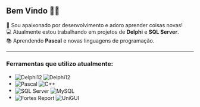 ## Bem Vindo 👋😁

🌟 Sou apaixonado por desenvolvimento e adoro aprender coisas novas!  
💻 Atualmente estou trabalhando em projetos de **Delphi** e **SQL Server**.  
📚 Aprendendo **Pascal** e novas linguagens de programação.

---

### Ferramentas que utilizo atualmente:
- <div style="display: inline_block">
    <img align="center" alt="Delphi12" src="https://img.shields.io/badge/Delphi-CC342D?style=for-the-badge&logo=delphi&logoColor=white" />
    <img align="center" alt="Delphi12" src="https://img.shields.io/badge/Visual%20Studio-683BFF?style=for-the-badge" />
    
- <div style="display: inline_block">
    <img align="center" alt="Pascal" src="https://img.shields.io/badge/Pascal-yellow?style=for-the-badge&logo=delphi&logoColor=white" />
    <img align="center" alt="C++" src="https://img.shields.io/badge/C++-00599C?style=for-the-badge&logo=cplusplus&logoColor=white" />

- <div style="display: inline_block">
    <img align="center" alt="SQL Server" src="https://img.shields.io/badge/SQL%20Server-blue?style=for-the-badge&logo=microsoftsqlserver&logoColor=white" />
    <img align="center" alt="MySQL" src="https://img.shields.io/badge/MySQL-blue?style=for-the-badge&logo=mysql&logoColor=white" />

- <div style="display: inline_block">
    <img align="center" alt="Fortes Report" src="https://img.shields.io/badge/Fortes%20Report-CC342D?style=for-the-badge&logo=radstudio&logoColor=white" />
    <img align="center" alt="UniGUI" src="https://img.shields.io/badge/UniGUI-CC342D?style=for-the-badge&logo=radstudio&logoColor=white" />
<!--
<br>
<h2 align="left"><u>Github Stats</u></h2>
  <img align="center" src="https://github-readme-streak-stats.herokuapp.com/?user=Wellricio&theme=holi-theme">
  



**Wellricio/Wellricio** is a ✨ _special_ ✨ repository because its `README.md` (this file) appears on your GitHub profile.

Here are some ideas to get you started:

- 🔭 I’m currently working on ...
- 🌱 I’m currently learning ...
- 👯 I’m looking to collaborate on ...
- 🤔 I’m looking for help with ...
- 💬 Ask me about ...
- 📫 How to reach me: ...
- 😄 Pronouns: ...
- ⚡ Fun fact: ...
-->
